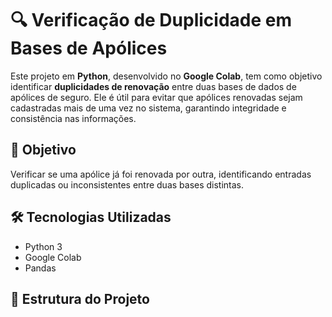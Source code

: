 # 🔍 Verificação de Duplicidade em Bases de Apólices

Este projeto em **Python**, desenvolvido no **Google Colab**, tem como objetivo identificar **duplicidades de renovação** entre duas bases de dados de apólices de seguro. Ele é útil para evitar que apólices renovadas sejam cadastradas mais de uma vez no sistema, garantindo integridade e consistência nas informações.

## 🧠 Objetivo

Verificar se uma apólice já foi renovada por outra, identificando entradas duplicadas ou inconsistentes entre duas bases distintas.

## 🛠 Tecnologias Utilizadas

- Python 3
- Google Colab
- Pandas

## 📂 Estrutura do Projeto


